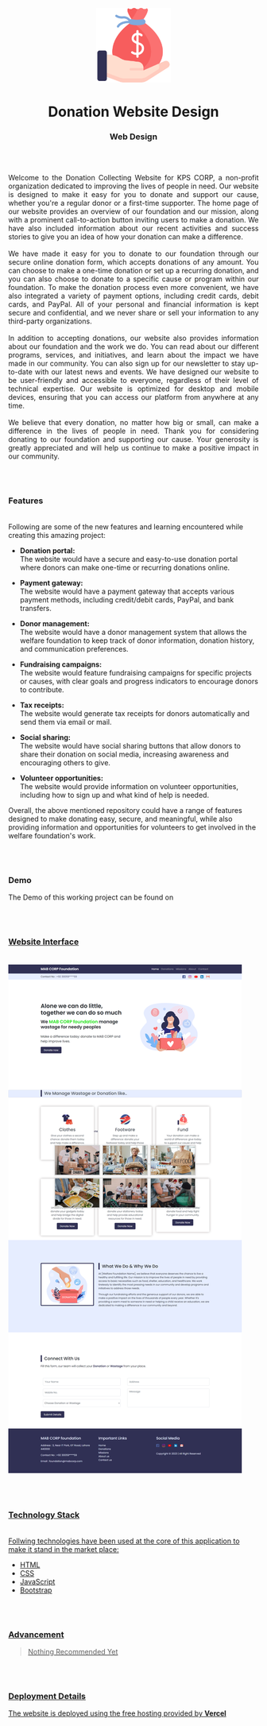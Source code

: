 
<p align="center">
  <img src = "/img/don/salary.png" width="150">
</p>

<h1 align="center">
  Donation Website Design
</h1>

<h3 align="center">
  Web Design
</h3>


<br><br>

<p align="justify">
Welcome to the Donation Collecting Website for KPS CORP, a non-profit organization dedicated to improving the lives of people in need. Our website is designed to make it easy for you to donate and support our cause, whether you're a regular donor or a first-time supporter.
The home page of our website provides an overview of our foundation and our mission, along with a prominent call-to-action button inviting users to make a donation. We have also included information about our recent activities and success stories to give you an idea of how your donation can make a difference.
<br><br>
We have made it easy for you to donate to our foundation through our secure online donation form, which accepts donations of any amount. You can choose to make a one-time donation or set up a recurring donation, and you can also choose to donate to a specific cause or program within our foundation.
To make the donation process even more convenient, we have also integrated a variety of payment options, including credit cards, debit cards, and PayPal. All of your personal and financial information is kept secure and confidential, and we never share or sell your information to any third-party organizations. 
<br><br>
In addition to accepting donations, our website also provides information about our foundation and the work we do. You can read about our different programs, services, and initiatives, and learn about the impact we have made in our community. You can also sign up for our newsletter to stay up-to-date with our latest news and events.
We have designed our website to be user-friendly and accessible to everyone, regardless of their level of technical expertise. Our website is optimized for desktop and mobile devices, ensuring that you can access our platform from anywhere at any time.
<br><br>
We believe that every donation, no matter how big or small, can make a difference in the lives of people in need. Thank you for considering donating to our foundation and supporting our cause. Your generosity is greatly appreciated and will help us continue to make a positive impact in our community.
</p>


<br><br>
<!-- ................................................................................................................................. -->


### Features
<br>
Following are some of the new features and learning encountered while creating this amazing project:

- <b>Donation portal:</b><br> The website would have a secure and easy-to-use donation portal where donors can make one-time or recurring donations online.

- <b>Payment gateway:</b><br> The website would have a payment gateway that accepts various payment methods, including credit/debit cards, PayPal, and bank transfers.

- <b>Donor management:</b><br> The website would have a donor management system that allows the welfare foundation to keep track of donor information, donation history, and communication preferences.

- <b>Fundraising campaigns:</b><br> The website would feature fundraising campaigns for specific projects or causes, with clear goals and progress indicators to encourage donors to contribute.

- <b>Tax receipts:</b><br> The website would generate tax receipts for donors automatically and send them via email or mail.

- <b>Social sharing:</b><br> The website would have social sharing buttons that allow donors to share their donation on social media, increasing awareness and encouraging others to give.

- <b>Volunteer opportunities:</b><br> The website would provide information on volunteer opportunities, including how to sign up and what kind of help is needed.


Overall, the above mentioned repository could have a range of features designed to make donating easy, secure, and meaningful, while also providing information and opportunities for volunteers to get involved in the welfare foundation's work.

<br><br>
<!-- ................................................................................................................................. -->



### Demo
<p align="justify">
  The Demo of this working project can be found on <br>
  <a href="https://ngo-s-donation.vercel.app/"</a>
</p>


<br><br>
<!-- ................................................................................................................................. -->



### Website Interface <br><br>
![GUI for this Project](/img/demo.png)


<br><br>
<!-- ................................................................................................................................. -->




### Technology Stack
<br>
Follwing technologies have been used at the core of this application to make it stand in the market place:

- HTML
- CSS
- JavaScript
- Bootstrap


<br><br>
<!-- ................................................................................................................................. -->


### Advancement

> Nothing Recommended Yet

<br><br>
<!-- ................................................................................................................................. -->


### Deployment Details

The website is deployed using the free hosting provided by **Vercel**






